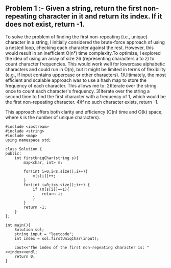 ## Problem 1 :- Given a string, return the first non-repeating character in it and return its index. If it does not exist, return -1.

To solve the problem of finding the first non-repeating (i.e., unique) character in a string, I initially considered the brute-force approach of using a nested loop, checking each character against the rest. However, this would result in an inefficient O(n²) time complexity.To optimize, I explored the idea of using an array of size 26 (representing characters a to z) to count character frequencies. This would work well for lowercase alphabetic characters and could run in O(n), but it might be limited in terms of flexibility (e.g., if input contains uppercase or other characters).
1)Ultimately, the most efficient and scalable approach was to use a hash map to store the frequency of each character. This allows me to:
2)Iterate over the string once to count each character's frequency.
3)Iterate over the string a second time to find the first character with a frequency of 1, which would be the first non-repeating character.
4)If no such character exists, return -1.

This approach offers both clarity and efficiency (O(n) time and O(k) space, where k is the number of unique characters).

```
#include <iostream>
#include <string>
#include <map>
using namespace std;

class Solution {
public:
    int firstUniqChar(string s){
        map<char, int> m;

        for(int i=0;i<s.size();i++){
            m[s[i]]++;
        }
        for(int i=0;i<s.size();i++) {
            if (m[s[i]]==1){
                return i;
            }
        }
        return -1;
    }
};

int main(){
    Solution sol;
    string input = "leetcode";
    int index = sol.firstUniqChar(input);

    cout<<"The index of the first non-repeating character is: "<<index<<endl;
    return 0;
}
```
